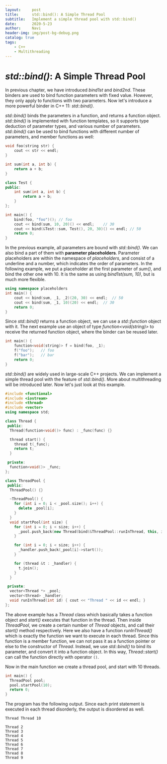 ```yaml
---
layout:     post
title:      std::bind(): A Simple Thread Pool
subtitle:   Implement a simple thread pool with std::bind()
date:       2020-5-23
author:     Navi
header-img: img/post-bg-debug.png
catalog: true
tags:
    - C++
    - Multithreading
---
```


# *std::bind()*: A Simple Thread Pool

In previous chapter, we have introduced *bind1st* and *bind2nd*. These binders are used to bind function parameters with fixed value. However, they only apply to functions with two parameters. Now let's introduce a more powerful binder in C++ 11: *std::bind()*.

*std::bind()* binds the parameters in a function, and returns a function object. *std::bind()* is implemented with function templates, so it supports type deduction of parameter types, and various number of parameters. *std::bind()* can be used to bind functions with different number of parameters, and member functions as well:

```cpp
void foo(string str) {
    cout << str << endl;
}

int sum(int a, int b) {
    return a + b;
}

class Test {
public:
    int sum(int a, int b) {
        return a + b;
    }
};

int main() {
    bind(foo, "foo")();	// foo
    cout << bind(sum, 10, 20)() << endl;	// 30
    cout << bind(&Test::sum, Test(), 20, 30)() << endl;	// 50
    return 0;
}
```

In the previous example, all parameters are bound with *std::bind()*. We can also bind a part of them with **parameter placeholders**. Parameter placeholders are within the namespace of *placeholders*, and consist of a underline and a number, which indicates the order of parameters. In the following example, we put a placeholder at the first parameter of *sum()*, and bind the other one with 10. It is the same as using *bind1st(sum, 10)*, but is much more flexible.

```cpp
using namespace placeholders
int main() {
    cout << bind(sum, _1, _2)(20, 30) << endl;	// 50
    cout << bind(sum, _1, 10)(20) << endl;	// 30
    return 0;
}
```

Since *std::bind()* returns a function object, we can use a *std::function* object with it. The next example use an object of type *function<void(string)>* to receive the returned function object, where the binder can be reused later.

```cpp
int main() {
    function<void(string)> f = bind(foo, _1);
    f("foo");	// foo
    f("bar");	// bar
    return 0;
}
```

*std::bind()* are widely used in large-scale C++ projects. We can implement a simple thread pool with the feature of *std::bind()*. More about multithreading will be introduced later. Now let's just look at this example.

```cpp
#include <functional>
#include <iostream>
#include <thread>
#include <vector>
using namespace std;

class Thread {
 public:
  Thread(function<void()> func) : _func(func) {}

  thread start() {
    thread t(_func);
    return t;
  }

 private:
  function<void()> _func;
};

class ThreadPool {
 public:
  ThreadPool() {}

  ~ThreadPool() {
    for (int i = 0; i < _pool.size(); i++) {
      delete _pool[i];
    }
  }
  void startPool(int size) {
    for (int i = 0; i < size; i++) {
      _pool.push_back(new Thread(bind(&ThreadPool::runInThread, this, i)));
    }

    for (int i = 0; i < size; i++) {
      _handler.push_back(_pool[i]->start());
    }

    for (thread &t : _handler) {
      t.join();
    }
  }

 private:
  vector<Thread *> _pool;
  vector<thread> _handler;
  void runInThread(int id) { cout << "Thread " << id << endl; }
};
```

The above example has a *Thread* class which basically takes a function object and *start()* executes that function in the thread. Then inside *ThreadPool*, we create a certain number of *Thread* objects, and call their *start()* method respectively. Here we also have a function *runInThread()* which is exactly the function we want to execute in each thread. Since this function is a member function, we can not pass it as a function pointer or else to the constructor of *Thread*. Instead, we use *std::bind()* to bind its parameter, and convert it into a function object. In this way, *Thread::start()* can call the function directly with operator `()`.

Now in the main function we create a thread pool, and start with 10 threads.

```cpp
int main() {
  ThreadPool pool;
  pool.startPool(10);
  return 0;
}
```

The program has the following output. Since each print statement is executed in each thread disorderly, the output is disordered as well.

```
Thread Thread 10

Thread 2
Thread 3
Thread 4
Thread 5
Thread 6
Thread 7
Thread 8
Thread 9
```

